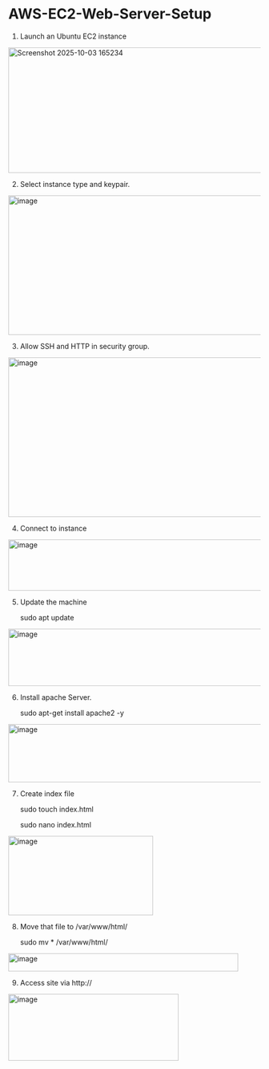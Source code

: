 # AWS-EC2-Web-Server-Setup

1. Launch an Ubuntu EC2 instance
<img width="536" height="250" alt="Screenshot 2025-10-03 165234" src="https://github.com/user-attachments/assets/09cde0e1-50fd-4c8f-99a7-c7f538d2e452" />

2. Select instance type and keypair.
<img width="536" height="278" alt="image" src="https://github.com/user-attachments/assets/74922fb4-38bb-45ac-8d63-f1ba866df638" />

3. Allow SSH and HTTP in security group.
<img width="555" height="318" alt="image" src="https://github.com/user-attachments/assets/5a630282-e5a6-43e1-9749-0b3a95c6621d" />

4. Connect to instance
<img width="558" height="102" alt="image" src="https://github.com/user-attachments/assets/82a71305-dce7-4deb-b9ec-41aaddf447e0" />

5. Update the machine
   
    sudo apt update
<img width="553" height="114" alt="image" src="https://github.com/user-attachments/assets/f85281c2-dc42-4e43-a948-5bd039b39d63" />

6. Install apache Server.

   sudo apt-get install apache2 -y
<img width="559" height="116" alt="image" src="https://github.com/user-attachments/assets/fa625003-d5ee-41ad-800d-8a60e10725b7" />

7. Create index file

    sudo touch index.html
    
    sudo nano index.html
<img width="289" height="158" alt="image" src="https://github.com/user-attachments/assets/0a5a1a03-11d5-4df6-b4ed-0d9b1ffc2ef7" />

8. Move that file to /var/www/html/

    sudo mv * /var/www/html/
<img width="459" height="36" alt="image" src="https://github.com/user-attachments/assets/d422948b-9ba2-48ae-8178-419068a369d1" />

9. Access site via http://<ec2-public-ip>
<img width="340" height="133" alt="image" src="https://github.com/user-attachments/assets/3dc49ecb-0017-4200-89c8-c1bea50eaab1" />




